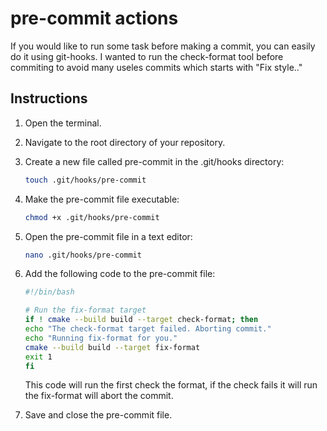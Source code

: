 # pre-commit actions

If you would like to run some task before making a commit, you can easily do it using git-hooks.
I wanted to run the check-format tool before commiting to avoid many useles commits which starts with "Fix style.."

## Instructions

1. Open the terminal.

2. Navigate to the root directory of your repository.

3. Create a new file called pre-commit in the .git/hooks directory:

    ```bash
    touch .git/hooks/pre-commit
    ```

4. Make the pre-commit file executable:

    ```bash
    chmod +x .git/hooks/pre-commit
    ```

5. Open the pre-commit file in a text editor:

    ```bash
    nano .git/hooks/pre-commit
    ```

6. Add the following code to the pre-commit file:

    ```bash
    #!/bin/bash

    # Run the fix-format target
    if ! cmake --build build --target check-format; then
    echo "The check-format target failed. Aborting commit."
    echo "Running fix-format for you."
    cmake --build build --target fix-format 
    exit 1
    fi
    ```


    This code will run the first check the format, if the check fails it will run the fix-format will abort the commit.

7. Save and close the pre-commit file.


